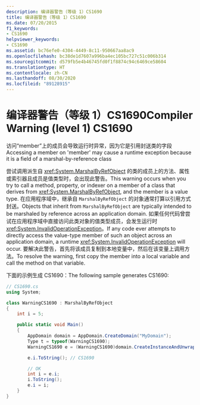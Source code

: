 ```yaml
---
description: 编译器警告（等级 1）CS1690
title: 编译器警告（等级 1）CS1690
ms.date: 07/20/2015
f1_keywords:
- CS1690
helpviewer_keywords:
- CS1690
ms.assetid: bc76efe0-4304-4449-8c11-950667aa8ac9
ms.openlocfilehash: bc38de1d7607a996ba4ec105bc727c51c006b314
ms.sourcegitcommit: d579fb5e4b46745fd0f1f8874c94c6469ce58604
ms.translationtype: HT
ms.contentlocale: zh-CN
ms.lasthandoff: 08/30/2020
ms.locfileid: "89128915"
---
```

# <a name="compiler-warning-level-1-cs1690"></a><span data-ttu-id="3ba93-103">编译器警告（等级 1）CS1690</span><span class="sxs-lookup"><span data-stu-id="3ba93-103">Compiler Warning (level 1) CS1690</span></span>
<span data-ttu-id="3ba93-104">访问“member”上的成员会导致运行时异常，因为它是引用封送类的字段</span><span class="sxs-lookup"><span data-stu-id="3ba93-104">Accessing a member on 'member' may cause a runtime exception because it is a field of a marshal-by-reference class</span></span>  
  
 <span data-ttu-id="3ba93-105">尝试调用派生自 <xref:System.MarshalByRefObject> 的类的成员上的方法、属性或索引器且成员是值类型时，会出现此警告。</span><span class="sxs-lookup"><span data-stu-id="3ba93-105">This warning occurs when you try to call a method, property, or indexer on a member of a class that derives from <xref:System.MarshalByRefObject>, and the member is a value type.</span></span> <span data-ttu-id="3ba93-106">在应用程序域中，继承自 `MarshalByRefObject` 的对象通常打算以引用方式封送。</span><span class="sxs-lookup"><span data-stu-id="3ba93-106">Objects that inherit from `MarshalByRefObject` are typically intended to be marshaled by reference across an application domain.</span></span> <span data-ttu-id="3ba93-107">如果任何代码曾尝试在应用程序域中直接访问此类对象的值类型成员，会发生运行时 <xref:System.InvalidOperationException>。</span><span class="sxs-lookup"><span data-stu-id="3ba93-107">If any code ever attempts to directly access the value-type member of such an object across an application domain, a runtime <xref:System.InvalidOperationException> will occur.</span></span> <span data-ttu-id="3ba93-108">要解决此警告，首先将该成员复制到本地变量中，然后在该变量上调用方法。</span><span class="sxs-lookup"><span data-stu-id="3ba93-108">To resolve the warning, first copy the member into a local variable and call the method on that variable.</span></span>
  
 <span data-ttu-id="3ba93-109">下面的示例生成 CS1690：</span><span class="sxs-lookup"><span data-stu-id="3ba93-109">The following sample generates CS1690:</span></span>  
  
```csharp  
// CS1690.cs  
using System;

class WarningCS1690 : MarshalByRefObject
{
    int i = 5;

    public static void Main()
    {
        AppDomain domain = AppDomain.CreateDomain("MyDomain");
        Type t = typeof(WarningCS1690);
        WarningCS1690 e = (WarningCS1690)domain.CreateInstanceAndUnwrap(t.Assembly.FullName,t.FullName);

        e.i.ToString(); // CS1690

        // OK  
        int i = e.i;
        i.ToString();
        e.i = i;
    }
}
```

